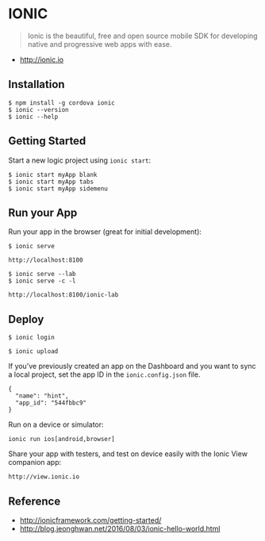 IONIC
=====

> Ionic is the beautiful, free and open source mobile SDK for developing native and progressive web apps with ease.

* http://ionic.io


Installation
------------

```
$ npm install -g cordova ionic
$ ionic --version
$ ionic --help
```

Getting Started
---------------

Start a new logic project using `ionic start`:

```
$ ionic start myApp blank 
$ ionic start myApp tabs 
$ ionic start myApp sidemenu 
```

Run your App
------------

Run your app in the browser (great for initial development):
```
$ ionic serve 

http://localhost:8100
```

```
$ ionic serve --lab
$ ionic serve -c -l 

http://localhost:8100/ionic-lab
```

Deploy
------

```
$ ionic login 
```

```
$ ionic upload 
```

If you’ve previously created an app on the Dashboard and you want to sync a local project, set the app ID in the `ionic.config.json` file.  
```
{
  "name": "hint",
  "app_id": "544fbbc9"
}
```

Run on a device or simulator:
```
ionic run ios[android,browser]
```

Share your app with testers, and test on device easily with the Ionic View companion app:
```
http://view.ionic.io
```

Reference
---------

* http://ionicframework.com/getting-started/
* http://blog.jeonghwan.net/2016/08/03/ionic-hello-world.html